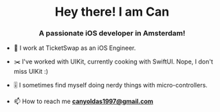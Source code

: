 <h1 align="center">Hey there! I am Can</h1>
<h3 align="center">A passionate iOS developer in Amsterdam!</h3>

- 🔭  I work at TicketSwap as an iOS Engineer.

- ✂️   I've worked with UIKit, currently cooking with SwiftUI. Nope, I don't miss UIKit :) 

- 🎚️  I sometimes find myself doing nerdy things with micro-controllers.

- 📫 How to reach me **canyoldas1997@gmail.com**
